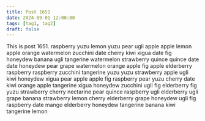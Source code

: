 ```yaml
---
title: Post 1651
date: 2024-09-01 12:00:00
tags: [tag1, tag2]
draft: false
---
```

This is post 1651.
raspberry
yuzu
lemon
yuzu
pear
ugli
apple
apple
lemon
apple
orange
watermelon
zucchini
date
cherry
kiwi
xigua
date
fig
honeydew
banana
ugli
tangerine
watermelon
strawberry
quince
quince
date
date
honeydew
pear
grape
watermelon
orange
apple
fig
apple
elderberry
raspberry
raspberry
zucchini
tangerine
yuzu
yuzu
strawberry
apple
ugli
kiwi
honeydew
xigua
pear
apple
apple
fig
raspberry
pear
yuzu
cherry
date
kiwi
orange
apple
tangerine
xigua
honeydew
zucchini
ugli
fig
elderberry
fig
yuzu
strawberry
cherry
nectarine
pear
quince
raspberry
ugli
elderberry
ugli
grape
banana
strawberry
lemon
cherry
elderberry
grape
honeydew
ugli
fig
raspberry
date
mango
elderberry
honeydew
tangerine
banana
kiwi
tangerine
lemon
